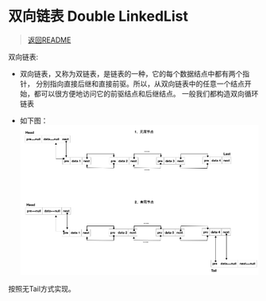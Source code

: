 # 双向链表 Double LinkedList

> [返回README](../../../../README.md)


双向链表:

- 双向链表，又称为双链表，是链表的一种，它的每个数据结点中都有两个指针，
分别指向直接后继和直接前驱。所以，从双向链表中的任意一个结点开始，都可以很方便地访问它的前驱结点和后继结点。
一般我们都构造双向循环链表

- 如下图：
![double-linkedList-1](double-linkedlist-1.png)

按照无Tail方式实现。